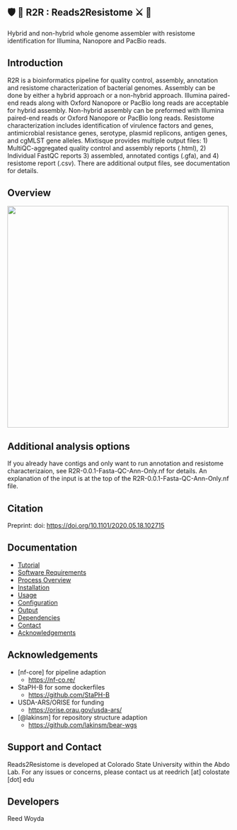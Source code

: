 :shield: :pill: R2R : Reads2Resistome :crossed_swords: :dna:
---------
Hybrid and non-hybrid whole genome assembler with resistome identification for Illumina, Nanopore and PacBio reads.

Introduction
------------
R2R is a bioinformatics pipeline for quality control, assembly, annotation and resistome characterization of bacterial genomes. Assembly can be done by either a hybrid approach or a non-hybrid approach. Illumina paired-end reads along with Oxford Nanopore or PacBio long reads are acceptable for hybrid assembly. Non-hybrid assembly can be preformed with Illumina paired-end reads or Oxford Nanopore or PacBio long reads. Resistome characterization includes identification of virulence factors and genes, antimicrobial resistance genes, serotype, plasmid replicons, antigen genes, and cgMLST gene alleles. Mixtisque provides multiple output files: 1) MultiQC-aggregated quality control and assembly reports (.html), 2) Individual FastQC reports 3) assembled, annotated contigs (.gfa), and 4) resistome report (.csv). There are additional output files, see documentation for details. 

Overview
------------
<img src="https://github.com/BioRRW/Reads2Resistome/blob/master/docs/images/R2R_Flow_Diagram-0.0.2.png" width="500" height="500">
  
Additional analysis options
-------------
If you already have contigs and only want to run annotation and resistome characterizaion, see R2R-0.0.1-Fasta-QC-Ann-Only.nf for details. An explanation of the input is at the top of the R2R-0.0.1-Fasta-QC-Ann-Only.nf file. 

Citation
-------------
Preprint: doi: https://doi.org/10.1101/2020.05.18.102715

Documentation
-------------
  - [Tutorial](https://github.com/BioRRW/Reads2Resistome/blob/master/docs/tutorial.md)
  - [Software Requirements](https://github.com/BioRRW/Reads2Resistome/blob/master/docs/requirements.md)
  - [Process Overview](https://github.com/BioRRW/Reads2Resistome/blob/master/docs/process.md)
  - [Installation](https://github.com/BioRRW/Reads2Resistome/blob/master/docs/installation.md)
  - [Usage](https://github.com/BioRRW/Reads2Resistome/blob/master/docs/usage.md)
  - [Configuration](https://github.com/BioRRW/Reads2Resistome/blob/master/docs/configuration.md)
  - [Output](https://github.com/BioRRW/Reads2Resistome/blob/master/docs/output.md)
  - [Dependencies](https://github.com/BioRRW/Reads2Resistome/blob/master/docs/dependencies.md)
  - [Contact](https://github.com/BioRRW/Reads2Resistome/blob/master/docs/contact.md)
  - [Acknowledgements](https://github.com/BioRRW/Reads2Resistome/blob/master/docs/acknowledgements.md)

Acknowledgements
----------------

- [nf-core] for pipeline adaption 
  - https://nf-co.re/
- StaPH-B for some dockerfiles
  - https://github.com/StaPH-B
- USDA-ARS/ORISE for funding 
  - https://orise.orau.gov/usda-ars/
- [@lakinsm] for repository structure adaption
  - https://github.com/lakinsm/bear-wgs
  
Support and Contact
-------------------
Reads2Resistome is developed at Colorado State University within the Abdo Lab.
For any issues or concerns, please contact us at reedrich [at] colostate [dot] edu

Developers
----------
Reed Woyda 
